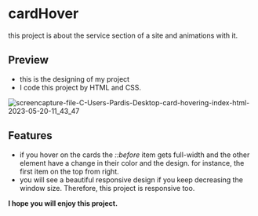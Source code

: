 # cardHover
this project is about the service section of a site and animations with it.
## Preview
- this is the designing of my project 
- I code this project by HTML and CSS.

![screencapture-file-C-Users-Pardis-Desktop-card-hovering-index-html-2023-05-20-11_43_47](https://github.com/ParsaProgramming/cardHover/assets/113282892/bb03897c-e9ef-4681-98d3-fc6e103df54e)
## Features 
- if you hover on the cards the *::before* item gets full-width and the other element have a change in their color and the design. for instance, the first item on the top from right.
- you will see a beautiful responsive design if you keep decreasing the window size. Therefore, this project is responsive too.

**I hope you will enjoy this project.**
